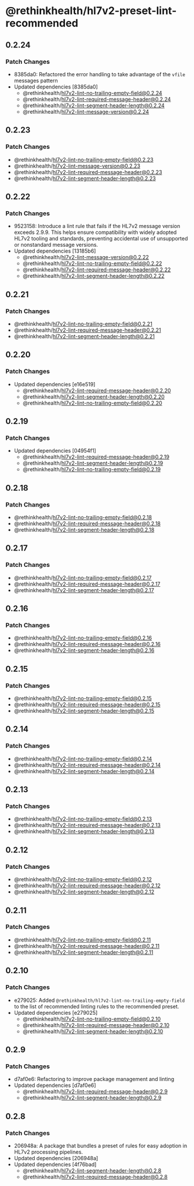 # @rethinkhealth/hl7v2-preset-lint-recommended

## 0.2.24

### Patch Changes

- 8385da0: Refactored the error handling to take advantage of the `vfile` messages pattern
- Updated dependencies [8385da0]
  - @rethinkhealth/hl7v2-lint-no-trailing-empty-field@0.2.24
  - @rethinkhealth/hl7v2-lint-required-message-header@0.2.24
  - @rethinkhealth/hl7v2-lint-segment-header-length@0.2.24
  - @rethinkhealth/hl7v2-lint-message-version@0.2.24

## 0.2.23

### Patch Changes

- @rethinkhealth/hl7v2-lint-no-trailing-empty-field@0.2.23
- @rethinkhealth/hl7v2-lint-message-version@0.2.23
- @rethinkhealth/hl7v2-lint-required-message-header@0.2.23
- @rethinkhealth/hl7v2-lint-segment-header-length@0.2.23

## 0.2.22

### Patch Changes

- 9523158: Introduce a lint rule that fails if the HL7v2 message version exceeds 2.9.9. This helps ensure compatibility with widely adopted HL7v2 tooling and standards, preventing accidental use of unsupported or nonstandard message versions.
- Updated dependencies [13185b6]
  - @rethinkhealth/hl7v2-lint-message-version@0.2.22
  - @rethinkhealth/hl7v2-lint-no-trailing-empty-field@0.2.22
  - @rethinkhealth/hl7v2-lint-required-message-header@0.2.22
  - @rethinkhealth/hl7v2-lint-segment-header-length@0.2.22

## 0.2.21

### Patch Changes

- @rethinkhealth/hl7v2-lint-no-trailing-empty-field@0.2.21
- @rethinkhealth/hl7v2-lint-required-message-header@0.2.21
- @rethinkhealth/hl7v2-lint-segment-header-length@0.2.21

## 0.2.20

### Patch Changes

- Updated dependencies [e16e519]
  - @rethinkhealth/hl7v2-lint-required-message-header@0.2.20
  - @rethinkhealth/hl7v2-lint-segment-header-length@0.2.20
  - @rethinkhealth/hl7v2-lint-no-trailing-empty-field@0.2.20

## 0.2.19

### Patch Changes

- Updated dependencies [04954f1]
  - @rethinkhealth/hl7v2-lint-required-message-header@0.2.19
  - @rethinkhealth/hl7v2-lint-segment-header-length@0.2.19
  - @rethinkhealth/hl7v2-lint-no-trailing-empty-field@0.2.19

## 0.2.18

### Patch Changes

- @rethinkhealth/hl7v2-lint-no-trailing-empty-field@0.2.18
- @rethinkhealth/hl7v2-lint-required-message-header@0.2.18
- @rethinkhealth/hl7v2-lint-segment-header-length@0.2.18

## 0.2.17

### Patch Changes

- @rethinkhealth/hl7v2-lint-no-trailing-empty-field@0.2.17
- @rethinkhealth/hl7v2-lint-required-message-header@0.2.17
- @rethinkhealth/hl7v2-lint-segment-header-length@0.2.17

## 0.2.16

### Patch Changes

- @rethinkhealth/hl7v2-lint-no-trailing-empty-field@0.2.16
- @rethinkhealth/hl7v2-lint-required-message-header@0.2.16
- @rethinkhealth/hl7v2-lint-segment-header-length@0.2.16

## 0.2.15

### Patch Changes

- @rethinkhealth/hl7v2-lint-no-trailing-empty-field@0.2.15
- @rethinkhealth/hl7v2-lint-required-message-header@0.2.15
- @rethinkhealth/hl7v2-lint-segment-header-length@0.2.15

## 0.2.14

### Patch Changes

- @rethinkhealth/hl7v2-lint-no-trailing-empty-field@0.2.14
- @rethinkhealth/hl7v2-lint-required-message-header@0.2.14
- @rethinkhealth/hl7v2-lint-segment-header-length@0.2.14

## 0.2.13

### Patch Changes

- @rethinkhealth/hl7v2-lint-no-trailing-empty-field@0.2.13
- @rethinkhealth/hl7v2-lint-required-message-header@0.2.13
- @rethinkhealth/hl7v2-lint-segment-header-length@0.2.13

## 0.2.12

### Patch Changes

- @rethinkhealth/hl7v2-lint-no-trailing-empty-field@0.2.12
- @rethinkhealth/hl7v2-lint-required-message-header@0.2.12
- @rethinkhealth/hl7v2-lint-segment-header-length@0.2.12

## 0.2.11

### Patch Changes

- @rethinkhealth/hl7v2-lint-no-trailing-empty-field@0.2.11
- @rethinkhealth/hl7v2-lint-required-message-header@0.2.11
- @rethinkhealth/hl7v2-lint-segment-header-length@0.2.11

## 0.2.10

### Patch Changes

- e279025: Added `@rethinkhealth/hl7v2-lint-no-trailing-empty-field` to the list of recommended linting rules to the recommended preset.
- Updated dependencies [e279025]
  - @rethinkhealth/hl7v2-lint-no-trailing-empty-field@0.2.10
  - @rethinkhealth/hl7v2-lint-required-message-header@0.2.10
  - @rethinkhealth/hl7v2-lint-segment-header-length@0.2.10

## 0.2.9

### Patch Changes

- d7af0e6: Refactoring to improve package management and linting
- Updated dependencies [d7af0e6]
  - @rethinkhealth/hl7v2-lint-required-message-header@0.2.9
  - @rethinkhealth/hl7v2-lint-segment-header-length@0.2.9

## 0.2.8

### Patch Changes

- 206948a: A package that bundles a preset of rules for easy adoption in HL7v2 processing pipelines.
- Updated dependencies [206948a]
- Updated dependencies [4f76bad]
  - @rethinkhealth/hl7v2-lint-segment-header-length@0.2.8
  - @rethinkhealth/hl7v2-lint-required-message-header@0.2.8
